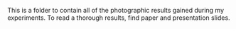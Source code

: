 This is a folder to contain all of the photographic results gained during my experiments. To read a thorough results, find paper and presentation slides.
